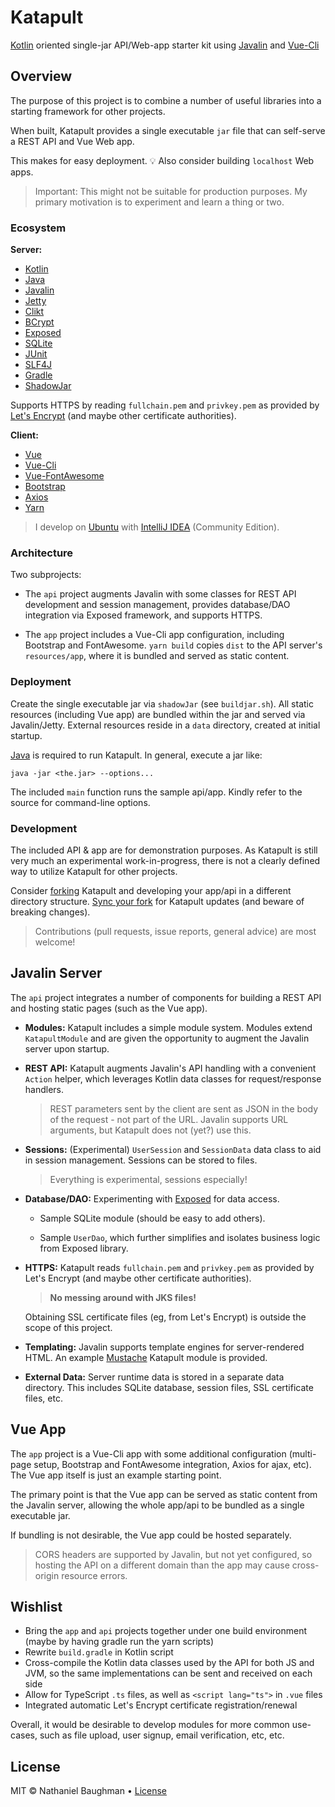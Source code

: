 # Katapult

[Kotlin](https://kotlinlang.org/) oriented single-jar API/Web-app starter kit using [Javalin](https://javalin.io) and [Vue-Cli](https://cli.vuejs.org/)

## Overview

The purpose of this project is to combine a number of useful libraries into a starting framework for other projects.

When built, Katapult provides a single executable `jar` file that can self-serve a REST API and Vue Web app.

This makes for easy deployment. :bulb: Also consider building `localhost` Web apps.

> Important: This might not be suitable for production purposes. My primary motivation is to experiment and learn a thing or two.

### Ecosystem

**Server:**

- [Kotlin](https://kotlinlang.org/)
- [Java](https://java.com)
- [Javalin](https://javalin.io)
- [Jetty](https://www.eclipse.org/jetty/)
- [Clikt](https://github.com/ajalt/clikt)
- [BCrypt](https://github.com/patrickfav/bcrypt)
- [Exposed](https://github.com/JetBrains/Exposed)
- [SQLite](https://www.sqlite.org/)
- [JUnit](https://junit.org)
- [SLF4J](https://www.slf4j.org/)
- [Gradle](https://gradle.org/)
- [ShadowJar](https://github.com/johnrengelman/shadow)

Supports HTTPS by reading `fullchain.pem` and `privkey.pem` as provided by [Let's Encrypt](https://letsencrypt.org/) (and maybe other certificate authorities).

**Client:**

- [Vue](https://vuejs.org/)
- [Vue-Cli](https://cli.vuejs.org/)
- [Vue-FontAwesome](https://github.com/FortAwesome/vue-fontawesome)
- [Bootstrap](https://getbootstrap.com)
- [Axios](https://github.com/axios/axios)
- [Yarn](https://yarnpkg.com)

> I develop on [Ubuntu](https://www.ubuntu.com/) with [IntelliJ IDEA](https://www.jetbrains.com/idea/) (Community Edition).

### Architecture

Two subprojects:

- The `api` project augments Javalin with some classes for REST API development and session management, provides database/DAO integration via Exposed framework, and supports HTTPS.

- The `app` project includes a Vue-Cli app configuration, including Bootstrap and FontAwesome. `yarn build` copies `dist` to the API server's `resources/app`, where it is bundled and served as static content.

### Deployment

Create the single executable jar via `shadowJar` (see `buildjar.sh`). All static resources (including Vue app) are bundled within the jar and served via Javalin/Jetty. External resources reside in a `data` directory, created at initial startup.

[Java](https://java.com) is required to run Katapult. In general, execute a jar like: 

```
java -jar <the.jar> --options...
```

The included `main` function runs the sample api/app. Kindly refer to the source for command-line options.

### Development

The included API & app are for demonstration purposes. As Katapult is still very much an experimental work-in-progress, there is not a clearly defined way to utilize Katapult for other projects.

Consider [forking](https://help.github.com/articles/fork-a-repo/) Katapult and developing your app/api in a different directory structure. [Sync your fork](https://help.github.com/articles/syncing-a-fork/) for Katapult updates (and beware of breaking changes).

> Contributions (pull requests, issue reports, general advice) are most welcome!

## Javalin Server

The `api` project integrates a number of components for building a REST API and hosting static pages (such as the Vue app).

- **Modules:** Katapult includes a simple module system. Modules extend `KatapultModule` and are given the opportunity to augment the Javalin server upon startup.

- **REST API:** Katapult augments Javalin's API handling with a convenient `Action` helper, which leverages Kotlin data classes for request/response handlers.

  > REST parameters sent by the client are sent as JSON in the body of the request - not part of the URL. Javalin supports URL arguments, but Katapult does not (yet?) use this.
 
- **Sessions:** (Experimental) `UserSession` and `SessionData` data class to aid in session management. Sessions can be stored to files.

  > Everything is experimental, sessions especially!

- **Database/DAO:** Experimenting with [Exposed](https://github.com/JetBrains/Exposed) for data access.
 
    - Sample SQLite module (should be easy to add others).
    
    - Sample `UserDao`, which further simplifies and isolates business logic from Exposed library.

- **HTTPS:** Katapult reads `fullchain.pem` and `privkey.pem` as provided by Let's Encrypt (and maybe other certificate authorities).

  > **No messing around with JKS files!** 
  
  Obtaining SSL certificate files (eg, from Let's Encrypt) is outside the scope of this project.
  
- **Templating:** Javalin supports template engines for server-rendered HTML. An example [Mustache](https://mustache.github.io/) Katapult module is provided.

- **External Data:** Server runtime data is stored in a separate data directory. This includes SQLite database, session files, SSL certificate files, etc.

## Vue App

The `app` project is a Vue-Cli app with some additional configuration (multi-page setup, Bootstrap and FontAwesome integration, Axios for ajax, etc). The Vue app itself is just an example starting point.

The primary point is that the Vue app can be served as static content from the Javalin server, allowing the whole app/api to be bundled as a single executable jar.

If bundling is not desirable, the Vue app could be hosted separately.

> CORS headers are supported by Javalin, but not yet configured, so hosting the API on a different domain than the app may cause cross-origin resource errors.

## Wishlist

- Bring the `app` and `api` projects together under one build environment (maybe by having gradle run the yarn scripts)
- Rewrite `build.gradle` in Kotlin script
- Cross-compile the Kotlin data classes used by the API for both JS and JVM, so the same implementations can be sent and received on each side
- Allow for TypeScript `.ts` files, as well as `<script lang="ts">` in `.vue` files
- Integrated automatic Let's Encrypt certificate registration/renewal

Overall, it would be desirable to develop modules for more common use-cases, such as file upload, user signup, email verification, etc, etc.

## License

MIT &copy; Nathaniel Baughman &bull; [License](LICENSE.txt)
